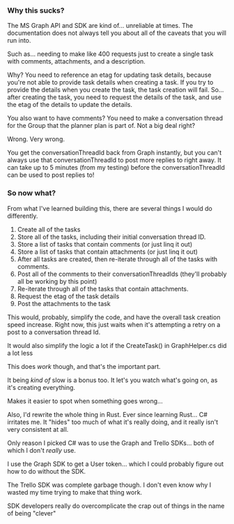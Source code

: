 ### Why this sucks?

The MS Graph API and SDK are kind of... unreliable at times. The documentation does
not always tell you about all of the caveats that you will run into.

Such as... needing to make like 400 requests just to create a single task with comments,
attachments, and a description.

Why? You need to reference an etag for updating task details, because you're not able
to provide task details when creating a task. If you try to provide the details when you
create the task, the task creation will fail. So... after creating the task, you need
to request the details of the task, and use the etag of the details to update the details.

You also want to have comments? You need to make a conversation thread for the Group
that the planner plan is part of. Not a big deal right? 

Wrong. Very wrong.

You get the conversationThreadId back from Graph instantly, but you can't always use
that conversationThreadId to post more replies to right away. It can take up to 5 minutes
(from my testing) before the conversationThreadId can be used to post replies to!

### So now what?

From what I've learned building this, there are several things I would do differently.

1. Create all of the tasks
2. Store all of the tasks, including their initial conversation thread ID.
3. Store a list of tasks that contain comments (or just linq it out)
4. Store a list of tasks that contain attachments (or just linq it out)
5. After all tasks are created, then re-iterate through all of the tasks with comments.
6. Post all of the comments to their conversationThreadIds (they'll probably all be working by this point)
7. Re-iterate through all of the tasks that contain attachments.
8. Request the etag of the task details
9. Post the attachments to the task

This would, probably, simplify the code, and have the overall task creation speed increase.
Right now, this just waits when it's attempting a retry on a post to a conversation thread Id.

It would also simplify the logic a lot if the CreateTask() in GraphHelper.cs did a lot less

This does *work* though, and that's the important part. 

It being *kind of* slow is a bonus too. It let's you watch what's going on, as it's creating everything.

Makes it easier to spot when something goes wrong...




Also, I'd rewrite the whole thing in Rust. Ever since learning Rust... C# irritates me.
It "hides" too much of what it's really doing, and it really isn't very consistent at all.

Only reason I picked C# was to use the Graph and Trello SDKs... both of which I don't *really* use.

I use the Graph SDK to get a User token... which I could probably figure out how to do without the SDK.

The Trello SDK was complete garbage though. I don't even know why I wasted my time trying to make that thing work.

SDK developers really do overcomplicate the crap out of things in the name of being "clever"